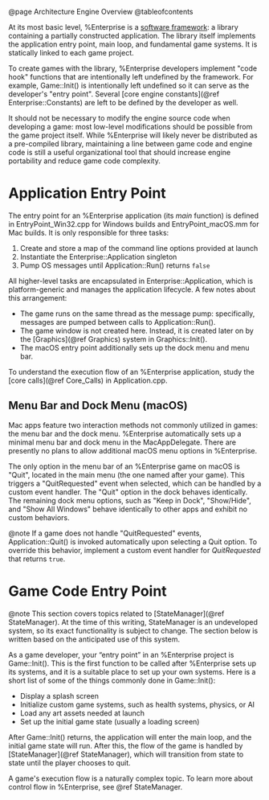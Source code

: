 @page Architecture Engine Overview
@tableofcontents

At its most basic level, %Enterprise is a [software framework](https://en.wikipedia.org/wiki/Software_framework): a library containing a partially constructed application.  The library itself implements the application entry point, main loop, and fundamental game systems.  It is statically linked to each game project.

To create games with the library, %Enterprise developers implement "code hook" functions that are intentionally left undefined by the framework.  For example, Game::Init() is intentionally left undefined so it can serve as the developer's "entry point".  Several [core engine constants](@ref Enterprise::Constants) are left to be defined by the developer as well.

It should not be necessary to modify the engine source code when developing a game: most low-level modifications should be possible from the game project itself. While %Enterprise will likely never be distributed as a pre-compiled library, maintaining a line between game code and engine code is still a useful organizational tool that should increase engine portability and reduce game code complexity.

# Application Entry Point

The entry point for an %Enterprise application (its *main* function) is defined in EntryPoint_Win32.cpp for Windows builds and EntryPoint_macOS.mm for Mac builds.  It is only responsible for three tasks:

1. Create and store a map of the command line options provided at launch
2. Instantiate the Enterprise::Application singleton
3. Pump OS messages until Application::Run() returns `false`

All higher-level tasks are encapsulated in Enterprise::Application, which is platform-generic and manages the application lifecycle.  A few notes about this arrangement:

* The game runs on the same thread as the message pump: specifically, messages are pumped between calls to Application::Run().
* The game window is not created here.  Instead, it is created later on by the [Graphics](@ref Graphics) system in Graphics::Init().
* The macOS entry point additionally sets up the dock menu and menu bar.

To understand the execution flow of an %Enterprise application, study the [core calls](@ref Core_Calls) in Application.cpp.

## Menu Bar and Dock Menu (macOS)

Mac apps feature two interaction methods not commonly utilized in games: the menu bar and the dock menu.  %Enterprise automatically sets up a minimal menu bar and dock menu in the MacAppDelegate.  There are presently no plans to allow additional macOS menu options in %Enterprise.

The only option in the menu bar of an %Enterprise game on macOS is "Quit", located in the main menu (the one named after your game).  This triggers a "QuitRequested" event when selected, which can be handled by a custom event handler.  The "Quit" option in the dock behaves identically.  The remaining dock menu options, such as "Keep in Dock", "Show/Hide", and "Show All Windows" behave identically to other apps and exhibit no custom behaviors.

@note If a game does not handle "QuitRequested" events, Application::Quit() is invoked automatically upon selecting a Quit option.  To override this behavior, implement a custom event handler for *QuitRequested* that returns `true`.

# Game Code Entry Point

@note This section covers topics related to [StateManager](@ref StateManager).  At the time of this writing, StateManager is an undeveloped system, so its exact functionality is subject to change.  The section below is written based on the anticipated use of this system.

As a game developer, your “entry point” in an %Enterprise project is Game::Init().  This is the first function to be called after %Enterprise sets up its systems, and it is a suitable place to set up your own systems. Here is a short list of some of the things commonly done in Game::Init():

* Display a splash screen
* Initialize custom game systems, such as health systems, physics, or AI
* Load any art assets needed at launch
* Set up the initial game state (usually a loading screen)

After Game::Init() returns, the application will enter the main loop, and the initial game state will run.  After this, the flow of the game is handled by [StateManager](@ref StateManager), which will transition from state to state until the player chooses to quit.

A game's execution flow is a naturally complex topic.  To learn more about control flow in %Enterprise, see @ref StateManager.
